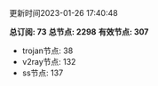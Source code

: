 更新时间2023-01-26 17:40:48

**总订阅: 73**
**总节点: 2298**
**有效节点: 307**
- trojan节点: 38
- v2ray节点: 132
- ss节点: 137
